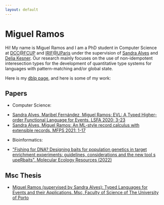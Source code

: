 ```yaml
---
layout: default
---
```


# Miguel Ramos

Hi! My name is Miguel Ramos and I am a PhD student in Computer Science at [DCC@FCUP](https://www.dcc.fc.up.pt/site/) and [IRIF@UParis](https://www.irif.fr/) under the supervision of [Sandra Alves](https://www.dcc.fc.up.pt/~sandra/Home/Home.html) and [Delia Kesner](https://www.irif.fr/~kesner/). Our research mainly focuses on the use of non-idempotent interesection types for the development of quantitative type systems for languages with pattern-matching and/or global state.

Here is my [dblp page](https://dblp.uni-trier.de/pid/82/8172-2.html), and here is some of my work:

## Papers

* Computer Science:
+ [Sandra Alves, Maribel Fernández, Miguel Ramos: EVL: A Typed Higher-order Functional Language for Events. LSFA 2020: 3-23](https://www.sciencedirect.com/science/article/pii/S1571066120300384?via%3Dihub)
+ [Sandra Alves, Miguel Ramos: An ML-style record calculus with extensible records. MFPS 2021: 1-17](https://arxiv.org/abs/2108.06296v2)

* Bioinformatics:
+ ["Fishing for DNA? Designing baits for population genetics in target enrichment experiments: guidelines, considerations and the new tool s upeRbaits". Molecular Ecology Resources (2022)](http://dx.doi.org/10.1111/1755-0998.13598)

## Msc Thesis

* [Miguel Ramos (supervised by Sandra Alves): Typed Languages for Events and their Applications. Msc, Faculty of Science of The University of Porto](https://sigarra.up.pt/fcup/pt/pub_geral.show_file?pi_doc_id=311049)
